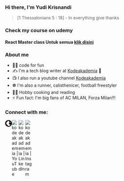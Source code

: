 ### Hi there, I'm Yudi Krisnandi
> [1 Thessalonians 5 : 18] - In everything give thanks

### Check my course on udemy

#### React Master class Untuk semua [klik disini][react]

### About me
- 👨‍💻 code for fun
- ✍️ I'm a tech blog writer at [Kodeakademia][website] 👋
- 📺 I also run a youtube channel [Kodeakademia][youtube]
- ⚽ I'm also a runner, calisthenicer, football freestyler
- 🧑‍🍳 Hobby cooking and reading
- ⚡ Fun fact: I'm big fans of AC MILAN, Forza Milan!!!

### Connect with me:
[<img align="left" alt=" https://medium.com/codeacademia " width="22px" src="https://raw.githubusercontent.com/iconic/open-iconic/master/svg/globe.svg" />][website]
[<img align="left" alt="kodeakademia | YouTube" width="22px" src="https://cdn.jsdelivr.net/npm/simple-icons@v3/icons/youtube.svg" />][youtube]
[<img align="left" alt="kodeakademia | LinkedIn" width="22px" src="https://cdn.jsdelivr.net/npm/simple-icons@v3/icons/linkedin.svg" />][linkedin]
[<img align="left" alt="kodeakademia | Instagram" width="22px" src="https://cdn.jsdelivr.net/npm/simple-icons@v3/icons/instagram.svg" />][instagram]


[website]: https://medium.com/codeacademia 
[youtube]: https://www.youtube.com/channel/UCFrn9K9POdgVCutBs0hkqMQ
[instagram]: https://www.instagram.com/yudi_kaka/
[linkedin]: https://www.linkedin.com/in/yudikrisnandi22/
[react]: https://www.udemy.com/course/react-master-class-untuk-semua/
